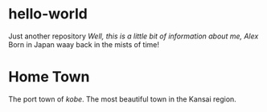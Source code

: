 # hello-world
Just another repository
*Well, this is a little bit of information about me, Alex*
Born in Japan waay back in the mists of time!

Home Town
===
The port town of _kobe_.  The most beautiful town in the Kansai region.  

